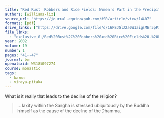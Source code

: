 ```yaml
---
title: "Red Rust, Robbers and Rice Fields: Women's Part in the Precipitation of the Decline of the Dhamma"
authors: [williams-liz]
source_url: "https://journal.equinoxpub.com/BSR/article/view/14407"
formats: [pdf]
drive_links: ["https://drive.google.com/file/d/16FEJGlJ2a0W1aigsMEr5pPIBWfxAELDB/view?usp=drivesdk"]
file_links:
  - "exclusive_01/Red%20Rust%2C%20Robbers%20and%20Rice%20Fields%20-%20Liz%20Williams.pdf"
year: 2002
volume: 19
number: 1
pages: "41--47"
journal: bsr
openalexid: W3185097274
course: monastic
tags:
  - karma
  - vinaya-pitaka
---
```


What is it really that leads to the decline of the religion?

> … laxity within the Sangha is stressed ubiquitously by the Buddha himself as the cause of the decline of the Dhamma.

